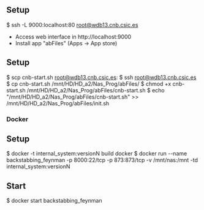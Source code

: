 ## Setup

$ ssh -L 9000:localhost:80 root@wdb13.cnb.csic.es

- Access web interface in http://localhost:9000
- Install app "abFiles" (Apps -> App store)

## Setup

$ scp cnb-start.sh root@wdb13.cnb.csic.es:
$ ssh root@wdb13.cnb.csic.es
$ cp cnb-start.sh /mnt/HD/HD_a2/Nas_Prog/abFiles/
$ chmod +x cnb-start.sh /mnt/HD/HD_a2/Nas_Prog/abFiles/cnb-start.sh
$ echo "/mnt/HD/HD_a2/Nas_Prog/abFiles/cnb-start.sh" >> /mnt/HD/HD_a2/Nas_Prog/abFiles/init.sh

### Docker

## Setup

$ docker -t internal_system:versionN build docker
$ docker run --name backstabbing_feynman -p 8000:22/tcp -p 873:873/tcp -v /mnt/nas:/mnt -td internal_system:versionN

## Start

$ docker start backstabbing_feynman
